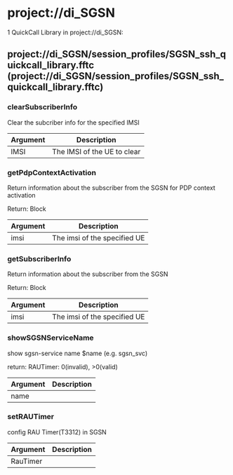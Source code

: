 # project://di_SGSN
1 QuickCall Library in project://di_SGSN:
## project://di_SGSN/session_profiles/SGSN_ssh_quickcall_library.fftc (project://di_SGSN/session_profiles/SGSN_ssh_quickcall_library.fftc)

### clearSubscriberInfo
Clear the subcriber info for the specified IMSI

Argument | Description
------------ | -------------
IMSI | The IMSI of the UE to clear
### getPdpContextActivation
Return information about the subscriber from the SGSN for PDP context activation

Return: Block


Argument | Description
------------ | -------------
imsi | The imsi of the specified UE
### getSubscriberInfo
Return information about the subscriber from the SGSN

Return: Block


Argument | Description
------------ | -------------
imsi | The imsi of the specified UE
### showSGSNServiceName
show sgsn-service name $name (e.g. sgsn_svc)

return: RAUTimer: 0(invalid), >0(valid)

Argument | Description
------------ | -------------
name | 
### setRAUTimer
config RAU Timer(T3312) in SGSN

Argument | Description
------------ | -------------
RauTimer | 
